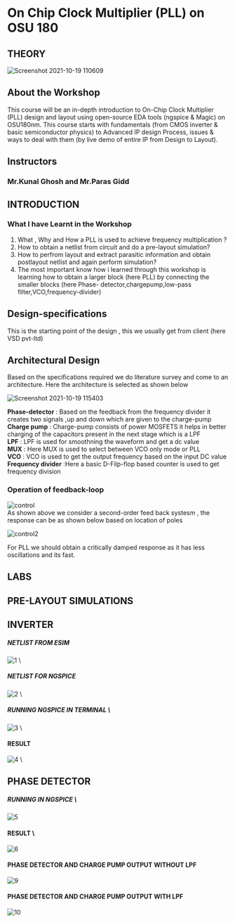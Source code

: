 # On Chip Clock Multiplier (PLL) on OSU 180 

## THEORY
 ![Screenshot 2021-10-19 110609](https://user-images.githubusercontent.com/64180927/137849917-61ecb4f1-148b-48bd-a001-a5b2c4fae571.png)

 
 ## About the Workshop 
This course will be an in-depth introduction to On-Chip Clock Multiplier (PLL) design and layout using open-source EDA tools (ngspice & Magic) on OSU180nm. This course starts with fundamentals (from CMOS inverter & basic semiconductor physics) to Advanced IP design Process, issues & ways to deal with them (by live demo of entire IP from Design to Layout).

##   Instructors 
###  Mr.Kunal Ghosh and Mr.Paras Gidd

## INTRODUCTION 
###  What I have Learnt in the Workshop  

1) What , Why and How a PLL is used to achieve frequency multiplication ?
2) How to obtain a netlist from circuit and do a pre-layout simulation?
3) How to perfrom layout and extract parasitic information and obtain postlayout netlist and again perform simulation? 
4) The most important know how i learned through this workshop is learning how to obtain a larger block (here PLL) by connecting the smaller blocks (here Phase-   detector,chargepump,low-pass filter,VCO,frequency-divider) 

## Design-specifications 
This is the starting point of the design , this we usually get from client (here VSD pvt-ltd) 

## Architectural Design 
Based on the specifications required we do literature survey and come to an architecture. Here the architecture is selected as shown below

![Screenshot 2021-10-19 115403](https://user-images.githubusercontent.com/64180927/137855012-270feb3f-0daa-43f7-8957-79c0f0c76d04.png) 

 **Phase-detector** : Based on the feedback from the frequency divider it creates two signals ,up and down which are given to the charge-pump\
 **Charge pump**  : Charge-pump consists of power MOSFETS it helps in better charging of the capacitors present in the next stage which is a LPF\
 **LPF** : LPF is used for smoothning the waveform and get a dc value \
 **MUX** : Here MUX is used to select between VCO only mode or PLL \
 **VCO** : VCO is used to get the output frequency based on the input DC value \
 **Frequency divider** :Here a basic D-Filp-flop based counter is used to get frequency division 
 
 ### Operation of feedback-loop 
![control](https://user-images.githubusercontent.com/64180927/137863054-f5a5a0da-3443-4501-ba7a-92bc1f077879.png) \
As shown above we consider a second-order feed back systesm , the response can be as shown below based on location of  poles  

![control2](https://user-images.githubusercontent.com/64180927/137864295-6423c779-f8c2-40cd-afb0-53fd176795c8.png) 

For PLL we should obtain a critically damped response as it has less oscillations and its fast. 

## LABS 
## PRE-LAYOUT SIMULATIONS 

## INVERTER 

##### NETLIST FROM ESIM 
![1](https://user-images.githubusercontent.com/64180927/137866353-9127cbfe-92c7-4187-9a1b-9120bb284923.png) \ 

##### NETLIST FOR  NGSPICE 
![2](https://user-images.githubusercontent.com/64180927/137866440-22af5903-be15-4664-bf41-a0b553cc3799.png) \ 

##### RUNNING NGSPICE IN TERMINAL \
 
![3](https://user-images.githubusercontent.com/64180927/137866492-fb61304f-7787-433a-80cd-6b08fa057461.png) \

#### RESULT  

![4](https://user-images.githubusercontent.com/64180927/137866556-5c38e214-d259-44c4-a194-7eaad652361a.png) \ 

## PHASE DETECTOR   

##### RUNNING IN NGSPICE \ 

![5](https://user-images.githubusercontent.com/64180927/137888350-925fa14d-625a-4bcc-abf3-705eb71ce1db.png) 

#### RESULT \ 


![6](https://user-images.githubusercontent.com/64180927/137888425-70893178-20ca-42de-8cd2-535c71bceaed.png)

####  PHASE DETECTOR AND CHARGE PUMP OUTPUT  WITHOUT LPF  


![9](https://user-images.githubusercontent.com/64180927/137888762-45ec1f6f-13c6-43e3-a70b-182d2bc1fa8e.png) 

#### PHASE DETECTOR AND CHARGE PUMP OUTPUT WITH LPF 


![10](https://user-images.githubusercontent.com/64180927/137888957-26cdbf28-075b-4f62-a788-e98e33c07083.png)



